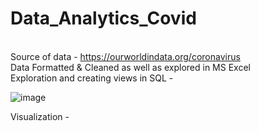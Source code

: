 # Data_Analytics_Covid
<br>Source of data - https://ourworldindata.org/coronavirus
<br>Data Formatted & Cleaned as well as explored in MS Excel
<br>Exploration and creating views in SQL - 

![image](https://user-images.githubusercontent.com/29434392/176500543-0482d39c-5ef5-476a-94a2-f0f5dff4e4c9.png)


Visualization -
